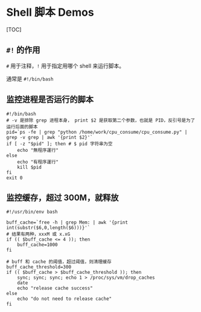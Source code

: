 # Shell 脚本 Demos

[TOC]

## `#!` 的作用

`#` 用于注释，`!` 用于指定用哪个 shell 来运行脚本。

通常是 `#!/bin/bash`

## 监控进程是否运行的脚本

```shell
#!/bin/bash
# -v 是排除 grep 进程本身， print $2 是获取第二个参数，也就是 PID，反引号是为了运行后面的脚本
pid=`ps -fe | grep "python /home/work/cpu_consume/cpu_consume.py" | grep -v grep | awk '{print $2}'`
if [ -z "$pid" ]; then # $ pid 字符串为空
    echo "無程序運行"
else
    echo "有程序運行"
    kill $pid
fi
exit 0
```

## 监控缓存，超过 300M，就释放

```shell
#!/usr/bin/env bash

buff_cache=`free -h | grep Mem: | awk '{print int(substr($6,0,length($6)))}'`
# 结果有两种，xxxM 或 x.xG
if (( $buff_cache <= 4 )); then
    buff_cache=1000
fi

# buff 和 cache 的阈值，超过阈值，则清理缓存
buff_cache_threshold=300
if (( $buff_cache > $buff_cache_threshold )); then
    sync; sync; sync; echo 1 > /proc/sys/vm/drop_caches
    date
    echo "release cache success"
else
    echo "do not need to release cache"
fi
```

